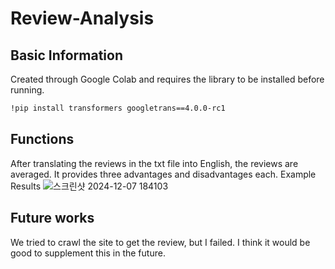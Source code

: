 # Review-Analysis

## Basic Information

Created through Google Colab and requires the library to be installed before running.

```bash
!pip install transformers googletrans==4.0.0-rc1
```
## Functions
After translating the reviews in the txt file into English, the reviews are averaged. It provides three advantages and disadvantages each.
Example Results
![스크린샷 2024-12-07 184103](https://github.com/user-attachments/assets/fa1142ae-ae82-4fbc-aaae-acd4374726c2)

## Future works
We tried to crawl the site to get the review, but I failed. I think it would be good to supplement this in the future.
